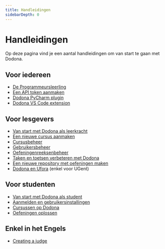 ```yaml
---
title: Handleidingen
sidebarDepth: 0
---
```

# Handleidingen

Op deze pagina vind je een aantal handleidingen om van start te gaan met Dodona.

## Voor iedereen
* [De Programmeursleerling](the-coders-apprentice)
* [Een API token aanmaken](creating-an-api-token)
* [Dodona PyCharm plugin](pycharm-plugin)
* [Dodona VS Code extension](vs-code-extension)

## Voor lesgevers
* [Van start met Dodona als leerkracht](teachers/getting-started)
* [Een nieuwe cursus aanmaken](teachers/creating-a-course)
* [Cursusbeheer](teachers/course-management)
* [Gebruikersbeheer](teachers/user-management)
* [Oefeningenreeksenbeheer](teachers/exercise-series-management)
* [Taken en toetsen verbeteren met Dodona](teachers/grading)
* [Een nieuwe repository met oefeningen maken](teachers/new-exercise-repo)
* [Dodona en Ufora](teachers/ufora) (enkel voor UGent)

## Voor studenten
* [Van start met Dodona als student](students/getting-started)
* [Aanmelden en gebruikersinstallingen](students/login-and-settings/)
* [Cursussen op Dodona](students/courses/)
* [Oefeningen oplossen](students/exercises/)

## Enkel in het Engels
* [Creating a judge](creating-a-judge)
